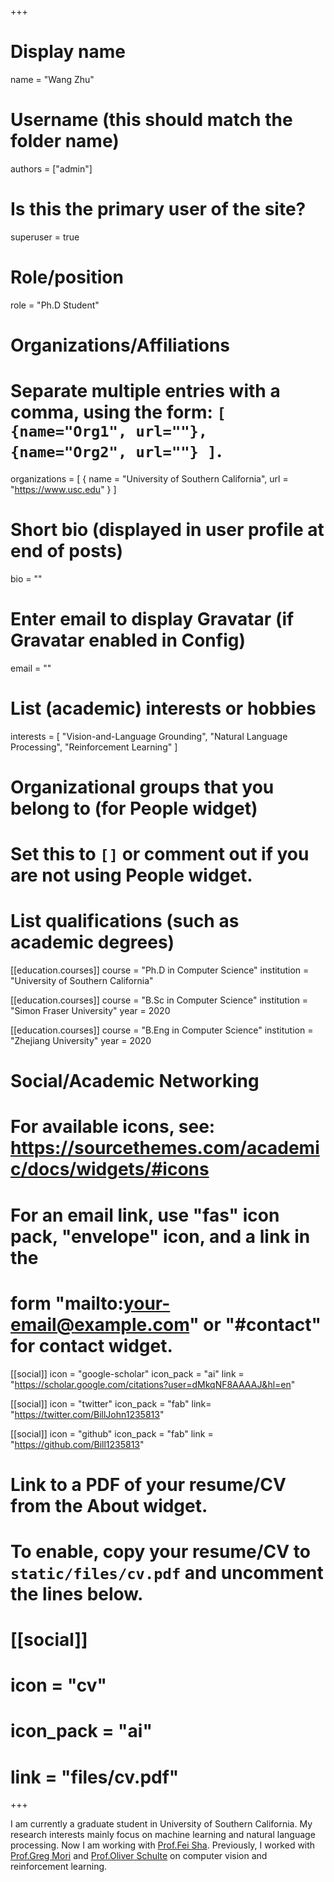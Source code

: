 +++
# Display name
name = "Wang Zhu"

# Username (this should match the folder name)
authors = ["admin"]

# Is this the primary user of the site?
superuser = true

# Role/position
role = "Ph.D Student"

# Organizations/Affiliations
#   Separate multiple entries with a comma, using the form: `[ {name="Org1", url=""}, {name="Org2", url=""} ]`.
organizations = [ { name = "University of Southern California", url = "https://www.usc.edu" } ]

# Short bio (displayed in user profile at end of posts)
bio = ""

# Enter email to display Gravatar (if Gravatar enabled in Config)
email = ""

# List (academic) interests or hobbies
interests = [
  "Vision-and-Language Grounding",
  "Natural Language Processing",
  "Reinforcement Learning"
]

# Organizational groups that you belong to (for People widget)
# Set this to `[]` or comment out if you are not using People widget.

# List qualifications (such as academic degrees)
[[education.courses]]
  course = "Ph.D in Computer Science"
  institution = "University of Southern California"

[[education.courses]]
  course = "B.Sc in Computer Science"
  institution = "Simon Fraser University"
  year = 2020

[[education.courses]]
  course = "B.Eng in Computer Science"
  institution = "Zhejiang University"
  year = 2020


# Social/Academic Networking
# For available icons, see: https://sourcethemes.com/academic/docs/widgets/#icons
#   For an email link, use "fas" icon pack, "envelope" icon, and a link in the
#   form "mailto:your-email@example.com" or "#contact" for contact widget.

[[social]]
  icon = "google-scholar"
  icon_pack = "ai"
  link = "https://scholar.google.com/citations?user=dMkqNF8AAAAJ&hl=en"

[[social]]
  icon = "twitter"
  icon_pack = "fab"
  link= "https://twitter.com/BillJohn1235813"

[[social]]
  icon = "github"
  icon_pack = "fab"
  link = "https://github.com/Bill1235813"
  
# Link to a PDF of your resume/CV from the About widget.
# To enable, copy your resume/CV to `static/files/cv.pdf` and uncomment the lines below.
# [[social]]
#   icon = "cv"
#   icon_pack = "ai"
#   link = "files/cv.pdf"

+++

I am currently a graduate student in University of Southern California. 
My research interests mainly focus on machine learning and natural language processing. 
Now I am working with <a href="https://viterbi-web.usc.edu/~feisha/" target="_blank">Prof.Fei Sha</a>. 
Previously, I worked with <a href="https://www.cs.sfu.ca/~mori/" target="_blank">Prof.Greg Mori</a> and <a href="https://www.cs.sfu.ca/~oschulte/" target="_blank">Prof.Oliver Schulte</a> 
on computer vision and reinforcement learning.
